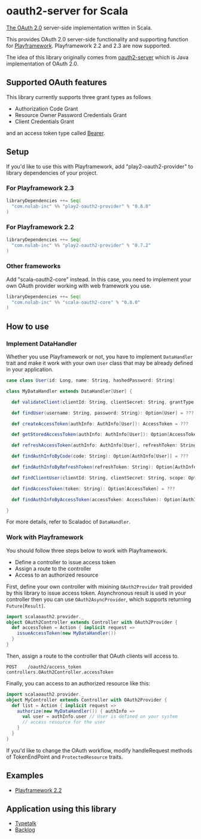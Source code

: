 # oauth2-server for Scala

[The OAuth 2.0](http://tools.ietf.org/html/rfc6749) server-side implementation written in Scala.

This provides OAuth 2.0 server-side functionality and supporting function for [Playframework](http://www.playframework.com/). Playframework 2.2 and 2.3 are now supported.

The idea of this library originally comes from [oauth2-server](https://github.com/yoichiro/oauth2-server) which is Java implementation of OAuth 2.0.

## Supported OAuth features

This library currently supports three grant types as follows

- Authorization Code Grant
- Resource Owner Password Credentials Grant
- Client Credentials Grant

and an access token type called [Bearer](http://tools.ietf.org/html/rfc6750).

## Setup

If you'd like to use this with Playframework, add "play2-oauth2-provider" to library dependencies of your project.

### For Playframework 2.3

```scala
libraryDependencies ++= Seq(
  "com.nulab-inc" %% "play2-oauth2-provider" % "0.8.0"
)
```

### For Playframework 2.2

```scala
libraryDependencies ++= Seq(
  "com.nulab-inc" %% "play2-oauth2-provider" % "0.7.2"
)
```

### Other frameworks

Add "scala-oauth2-core" instead. In this case, you need to implement your own OAuth provider working with web framework you use.

```scala
libraryDependencies ++= Seq(
  "com.nulab-inc" %% "scala-oauth2-core" % "0.8.0"
)
```

## How to use

### Implement DataHandler

Whether you use Playframework or not, you have to implement ```DataHandler``` trait and make it work with your own ```User``` class that may be already defined in your application.

```scala
case class User(id: Long, name: String, hashedPassword: String)

class MyDataHandler extends DataHandler[User] {

  def validateClient(clientId: String, clientSecret: String, grantType: String): Boolean = ???

  def findUser(username: String, password: String): Option[User] = ???

  def createAccessToken(authInfo: AuthInfo[User]): AccessToken = ???

  def getStoredAccessToken(authInfo: AuthInfo[User]): Option[AccessToken] = ???

  def refreshAccessToken(authInfo: AuthInfo[User], refreshToken: String): AccessToken = ???

  def findAuthInfoByCode(code: String): Option[AuthInfo[User]] = ???

  def findAuthInfoByRefreshToken(refreshToken: String): Option[AuthInfo[User]] = ???

  def findClientUser(clientId: String, clientSecret: String, scope: Option[String]): Option[User] = ???

  def findAccessToken(token: String): Option[AccessToken] = ???

  def findAuthInfoByAccessToken(accessToken: AccessToken): Option[AuthInfo[User]] = ???

}
```

For more details, refer to Scaladoc of ```DataHandler```.

### Work with Playframework

You should follow three steps below to work with Playframework.

* Define a controller to issue access token
* Assign a route to the controller
* Access to an authorized resource

First, define your own controller with mixining ```OAuth2Provider``` trait provided by this library to issue access token.
Asynchronous result is used in your controller then you can use ```OAuth2AsyncProvider```, which supports returning ```Future[Result]```.

```scala
import scalaoauth2.provider._
object OAuth2Controller extends Controller with OAuth2Provider {
  def accessToken = Action { implicit request =>
    issueAccessToken(new MyDataHandler())
  }
}
```

Then, assign a route to the controller that OAuth clients will access to.

```
POST    /oauth2/access_token                    controllers.OAuth2Controller.accessToken
```

Finally, you can access to an authorized resource like this:

```scala
import scalaoauth2.provider._
object MyController extends Controller with OAuth2Provider {
  def list = Action { implicit request =>
    authorize(new MyDataHandler()) { authInfo =>
      val user = authInfo.user // User is defined on your system
      // access resource for the user
    }
  }
}
```

If you'd like to change the OAuth workflow, modify handleRequest methods of TokenEndPoint and ```ProtectedResource``` traits.

## Examples

- [Playframework 2.2](https://github.com/oyediyildiz/scala-oauth2-provider-example)

## Application using this library

- [Typetalk](https://typetalk.in/)
- [Backlog](https://backlogtool.com/)
